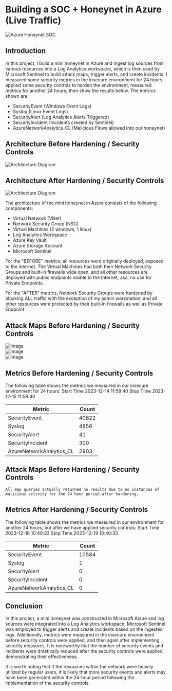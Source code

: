 # Building a SOC + Honeynet in Azure (Live Traffic)
![Azure Honeynet SOC](https://github.com/elizabeth-a-h/Azure-SOC/assets/122709347/e88b1ec8-1803-4388-8d42-19926c87735f)

## Introduction

In this project, I build a mini honeynet in Azure and ingest log sources from various resources into a Log Analytics workspace, which is then used by Microsoft Sentinel to build attack maps, trigger alerts, and create incidents. I measured some security metrics in the insecure environment for 24 hours, applied some security controls to harden the environment, measured metrics for another 24 hours, then show the results below. The metrics shown are:

- SecurityEvent (Windows Event Logs)
- Syslog (Linux Event Logs)
- SecurityAlert (Log Analytics Alerts Triggered)
- SecurityIncident (Incidents created by Sentinel)
- AzureNetworkAnalytics_CL (Malicious Flows allowed into our honeynet)

## Architecture Before Hardening / Security Controls
![Architecture Diagram](https://i.imgur.com/aBDwnKb.jpg)

## Architecture After Hardening / Security Controls
![Architecture Diagram](https://i.imgur.com/YQNa9Pp.jpg)

The architecture of the mini honeynet in Azure consists of the following components:

- Virtual Network (VNet)
- Network Security Group (NSG)
- Virtual Machines (2 windows, 1 linux)
- Log Analytics Workspace
- Azure Key Vault
- Azure Storage Account
- Microsoft Sentinel

For the "BEFORE" metrics, all resources were originally deployed, exposed to the internet. The Virtual Machines had both their Network Security Groups and built-in firewalls wide open, and all other resources are deployed with public endpoints visible to the Internet; aka, no use for Private Endpoints.

For the "AFTER" metrics, Network Security Groups were hardened by blocking ALL traffic with the exception of my admin workstation, and all other resources were protected by their built-in firewalls as well as Private Endpoint

## Attack Maps Before Hardening / Security Controls
![image](https://github.com/elizabeth-a-h/Azure-SOC/assets/122709347/6c176940-7682-4def-abf0-de7ae28dce84)
<br>
![image](https://github.com/elizabeth-a-h/Azure-SOC/assets/122709347/e38f19cf-443e-459a-8ffa-0921fb37861f)
<br>
![image](https://github.com/elizabeth-a-h/Azure-SOC/assets/122709347/d92ef716-5b98-4e52-abc0-791f0db06fea)
<br>

## Metrics Before Hardening / Security Controls

The following table shows the metrics we measured in our insecure environment for 24 hours:
Start Time 2023-12-14 11:58:40
Stop Time 2023-12-15 11:58:40

| Metric                   | Count
| ------------------------ | -----
| SecurityEvent            | 40822
| Syslog                   | 4856
| SecurityAlert            | 41
| SecurityIncident         | 300
| AzureNetworkAnalytics_CL | 2903

## Attack Maps Before Hardening / Security Controls

```All map queries actually returned no results due to no instances of malicious activity for the 24 hour period after hardening.```

## Metrics After Hardening / Security Controls

The following table shows the metrics we measured in our environment for another 24 hours, but after we have applied security controls:
Start Time 2023-12-18 10:40:33
Stop Time	2023-12-19 10:40:33

| Metric                   | Count
| ------------------------ | -----
| SecurityEvent            | 10584
| Syslog                   | 1
| SecurityAlert            | 0
| SecurityIncident         | 0
| AzureNetworkAnalytics_CL | 0

## Conclusion

In this project, a mini honeynet was constructed in Microsoft Azure and log sources were integrated into a Log Analytics workspace. Microsoft Sentinel was employed to trigger alerts and create incidents based on the ingested logs. Additionally, metrics were measured in the insecure environment before security controls were applied, and then again after implementing security measures. It is noteworthy that the number of security events and incidents were drastically reduced after the security controls were applied, demonstrating their effectiveness.

It is worth noting that if the resources within the network were heavily utilized by regular users, it is likely that more security events and alerts may have been generated within the 24-hour period following the implementation of the security controls.
